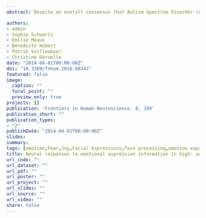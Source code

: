 ```yaml
---
abstract: Despite an overall consensus that Autism Spectrum Disorder (ASD) entails atypical processing of human faces and emotional expressions, the role of neural structures involved in early facial processing remains unresolved. An influential model for the neurotypical brain suggests that face processing in the fusiform gyrus and the amygdala is based on both high-spatial frequency (HSF) information carried by a parvocellular pathway, and low-spatial frequency (LSF) information separately conveyed by a magnocellular pathway. Here, we tested the fusiform gyrus and amygdala sensitivity to emotional face information conveyed by these distinct pathways in ASD individuals (and matched Controls). During functional Magnetical Resonance Imaging (fMRI), participants reported the apparent gender of hybrid face stimuli, made by merging two different faces (one in LSF and the other in HSF), out of which one displayed an emotional expression (fearful or happy) and the other was neutral. Controls exhibited increased fusiform activity to hybrid faces with an emotional expression (relative to hybrids composed only with neutral faces), regardless of whether this was conveyed by LSFs or HSFs in hybrid stimuli. ASD individuals showed intact fusiform response to LSF, but not HSF, expressions. Furthermore, the amygdala (and the ventral occipital cortex) was more sensitive to HSF than LSF expressions in Controls, but exhibited an opposite preference in ASD. Our data suggest spared LSF face processing in ASD, while cortical analysis of HSF expression cues appears affected. These findings converge with recent accounts suggesting that ASD might be characterized by a difficulty in integrating multiple local information and cause global processing troubles unexplained by losses in low spatial frequency inputs.

authors:
- admin
- Sophie Schwartz
- Emilie Meaux
- Bénedicte Hubert
- Patrik Vuilleumier
- Christine Deruelle
date: "2014-04-01T00:00:00Z"
doi: "10.3389/fnhum.2016.00342"
featured: false
image: 
  caption: ""
  focal_point: ""
  preview_only: true
projects: []
publication: 'Frontiers in Human Neuroscience. 8, 189'
publication_short: ""
publication_types:
- "2"
publishDate: "2014-04-01T00:00:00Z"
slides: 
summary:
tags: [emotion,Fear,Joy,Facial Expressions,face processing,emotion expression,spatial frequency,autism,fMRI,neuroimaging,Amygdala,Fusiform Gyrus]
title: Neural responses to emotional expression information in high- and low-spatial frequency in autism. Evidence for a cortical dysfunction
url_code: ""
url_dataset: ""
url_pdf: ""
url_poster: ""
url_project: ""
url_slides: ""
url_source: ""
url_video: ""
share: false
---
```

